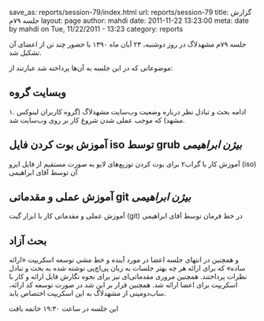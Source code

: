save_as: reports/session-79/index.html
url: reports/session-79
title: گزارش جلسه ۷۹م
layout: page
author: mahdi
date: 2011-11-22 13:23:00
meta: date by mahdi on Tue, 11/22/2011 - 13:23
category: reports

جلسه ۷۹‌م مشهدلاگ در روز دوشنبه، ۲۳ آبان ماه ۱۳۹۰ با حضور چند تن از اعضای آن
تشکیل شد.  


<!--more-->



موضوعاتی که در این جلسه به آن‌ها پرداخته شد عبارتند از:

## وبسایت گروه
۱. ادامه بحث و تبادل نظر درباره وضعیت وب‌سایت مشهدلاگ (گروه کاربران لینوکس
مشهد) که موجب عملی شدن شروع کار بر روی وب‌سایت شد.  


## آموزش بوت کردن فایل iso توسط grub *بیژن ابراهیمی*
آموزش کار با گراب۲ برای بوت کردن توزیع‌های لایو به صورت مستقیم از فایل ایزو
(iso) آن توسط آقای ابراهیمی  

## آموزش عملی و مقدماتی git *بیژن ابراهیمی*
آموزش عملی و مقدماتی کار با ابزار گیت (git) در خط فرمان توسط آقای ابراهیمی  


## بحث آزاد
 و همچنین در انتهای جلسه اعضا در مورد آینده و خط مشی توسعه اسکریپت «ارائه
ساده» که برای ارائه هر چه بهتر جلسات به زبان پی‌اچ‌پی نوشته شده به بحث و تبادل
نظرات پرداختند. همچنین مروری مقدماتی‌ای نیز برای نحوه نگارش فایل ارائه و کار
با اسکریپت برای اعضا ارائه شد. 
همچنین قرار بر این شد در صورت توسعه کد ارائه، ساب‌دومینی از مشهدلاگ به این
اسکریپت اختصاص یابد.

این جلسه در ساعت ۱۹:۳۰ خاتمه یافت
